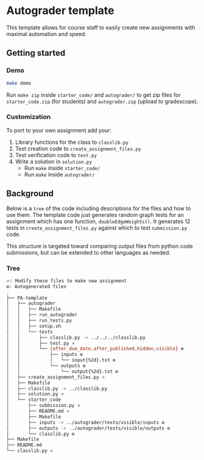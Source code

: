 # Autograder template
This template allows for course staff to easily create new assignments with 
maximal automation and speed.

## Getting started
### Demo
```bash
make demo
```

Run `make zip` inside `starter_code/` and `autograder/` to get zip files for 
`starter_code.zip` (for students) and `autograder.zip` (upload to gradescope).

### Customization
To port to your own assignment add your:
1. Library functions for the class to `classlib.py`
2. Test creation code to `create_assignment_files.py`
2. Test verification code to `test.py`
3. Write a solution in `solution.py`
   * Run `make` inside `starter_code/`
   * Run `make` inside `autograder/`

## Background
Below is a `tree` of the code including descriptions for the files and how to use
them. The template code just generates random graph tests for an assignment
which has one function, `doubleEdgeWeights()`. It generates 12 tests in
`create_assignment_files.py` against which to test `submission.py` code.

This structure is targeted toward comparing output files from python code
submissions, but can be extended to other languages as needed.
 
### Tree
```bash
⭐: Modify these files to make new assignment
⚙️: Autogenerated files
.
├── PA-template
│   ├── autograder
│   │   ├── Makefile
│   │   ├── run_autograder
│   │   ├── run_tests.py
│   │   ├── setup.sh
│   │   └── tests 
│   │       ├── classlib.py -> ../../../classlib.py
│   │       ├── test.py ⭐
│   │       └── {after_due_date,after_published,hidden,visible} ⚙️
│   │           ├── inputs ⚙️
│   │           │   └── input{%2d}.txt ⚙️
│   │           └── outputs ⚙️
│   │               └── output{%2d}.txt ⚙️
│   ├── create_assignment_files.py ⭐
│   ├── Makefile
│   ├── classlib.py -> ../classlib.py
│   ├── solution.py ⭐
│   └── starter_code
│       ├── submission.py ⭐
│       ├── README.md ⭐
│       ├── Makefile
│       ├── inputs -> ../autograder/tests/visible/inputs ⚙️
│       ├── outputs -> ../autograder/tests/visible/outputs ⚙️
│       └── classlib.py ⚙️
├── Makefile
├── README.md
└── classlib.py ⭐
```
